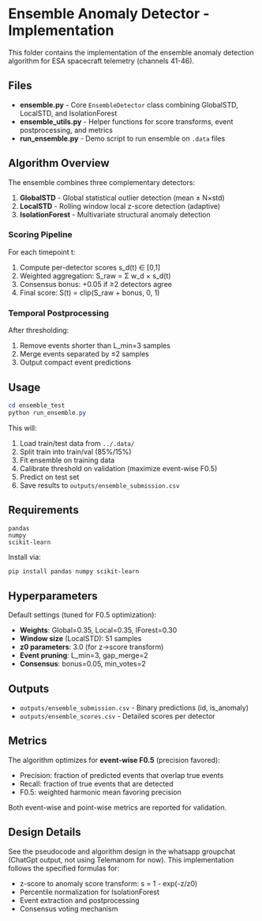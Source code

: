 # Ensemble Anomaly Detector - Implementation

This folder contains the implementation of the ensemble anomaly detection algorithm for ESA spacecraft telemetry (channels 41-46).

## Files

- **ensemble.py** - Core `EnsembleDetector` class combining GlobalSTD, LocalSTD, and IsolationForest
- **ensemble_utils.py** - Helper functions for score transforms, event postprocessing, and metrics
- **run_ensemble.py** - Demo script to run ensemble on `.data` files

## Algorithm Overview

The ensemble combines three complementary detectors:

1. **GlobalSTD** - Global statistical outlier detection (mean ± N×std)
2. **LocalSTD** - Rolling window local z-score detection (adaptive)
3. **IsolationForest** - Multivariate structural anomaly detection

### Scoring Pipeline

For each timepoint t:

1. Compute per-detector scores s_d(t) ∈ [0,1]
2. Weighted aggregation: S_raw = Σ w_d × s_d(t)
3. Consensus bonus: +0.05 if ≥2 detectors agree
4. Final score: S(t) = clip(S_raw + bonus, 0, 1)

### Temporal Postprocessing

After thresholding:

1. Remove events shorter than L_min=3 samples
2. Merge events separated by ≤2 samples
3. Output compact event predictions

## Usage

```powershell
cd ensemble_test
python run_ensemble.py
```

This will:

1. Load train/test data from `../.data/`
2. Split train into train/val (85%/15%)
3. Fit ensemble on training data
4. Calibrate threshold on validation (maximize event-wise F0.5)
5. Predict on test set
6. Save results to `outputs/ensemble_submission.csv`

## Requirements

```
pandas
numpy
scikit-learn
```

Install via:

```powershell
pip install pandas numpy scikit-learn
```

## Hyperparameters

Default settings (tuned for F0.5 optimization):

- **Weights**: Global=0.35, Local=0.35, IForest=0.30
- **Window size** (LocalSTD): 51 samples
- **z0 parameters**: 3.0 (for z→score transform)
- **Event pruning**: L_min=3, gap_merge=2
- **Consensus**: bonus=0.05, min_votes=2

## Outputs

- `outputs/ensemble_submission.csv` - Binary predictions (id, is_anomaly)
- `outputs/ensemble_scores.csv` - Detailed scores per detector

## Metrics

The algorithm optimizes for **event-wise F0.5** (precision favored):

- Precision: fraction of predicted events that overlap true events
- Recall: fraction of true events that are detected
- F0.5: weighted harmonic mean favoring precision

Both event-wise and point-wise metrics are reported for validation.

## Design Details

See the pseudocode and algorithm design in the whatsapp groupchat (ChatGpt output, not using Telemanom for now). This implementation follows the specified formulas for:

- z-score to anomaly score transform: s = 1 - exp(-z/z0)
- Percentile normalization for IsolationForest
- Event extraction and postprocessing
- Consensus voting mechanism
